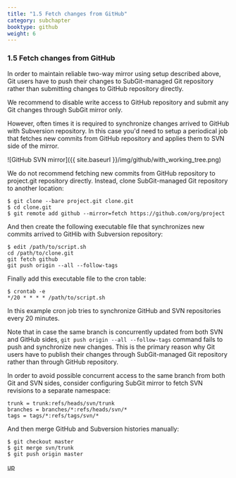 ```yaml
---
title: "1.5 Fetch changes from GitHub"
category: subchapter
booktype: github
weight: 6
---
```


### 1.5 Fetch changes from GitHub

In order to maintain reliable two-way mirror using setup described above, Git users have to push their changes to SubGit-managed Git repository rather than submitting changes to GitHub repository directly.

>
We recommend to disable write access to GitHub repository and submit any Git changes through SubGit mirror only.

However, often times it is required to synchronize changes arrived to GitHub with Subversion repository. In this case you'd need to setup a periodical job that fetches new commits from GitHub repository and applies them to SVN side of the mirror.

![GitHub SVN mirror]({{ site.baseurl }}/img/github/with_working_tree.png)

We do not recommend fetching new commits from GitHub repository to project.git repository directly. Instead, clone SubGit-managed Git repository to another location:

    $ git clone --bare project.git clone.git
	$ cd clone.git
	$ git remote add github --mirror=fetch https://github.com/org/project

And then create the following executable file that synchronizes new commits arrived to GitHib with Subversion repository:

    $ edit /path/to/script.sh
    cd /path/to/clone.git
	git fetch github
	git push origin --all --follow-tags

Finally add this executable file to the cron table:

	$ crontab -e
	*/20 * * * * /path/to/script.sh

In this example cron job tries to synchronize GitHub and SVN repositories every 20 minutes.

Note that in case the same branch is concurrently updated from both SVN and GitHub sides, `git push origin --all --follow-tags` command fails to push and synchronize new changes. This is the primary reason why Git users have to publish their changes through SubGit-managed Git repository rather than through GitHub repository.

In order to avoid possible concurrent access to the same branch from both Git and SVN sides, consider configuring SubGit mirror to fetch SVN revisions to a separate namespace:

    trunk = trunk:refs/heads/svn/trunk
    branches = branches/*:refs/heads/svn/*
    tags = tags/*:refs/tags/svn/*
	
And then merge GitHub and Subversion histories manually:

    $ git checkout master
    $ git merge svn/trunk
	$ git push origin master

[up](#up)